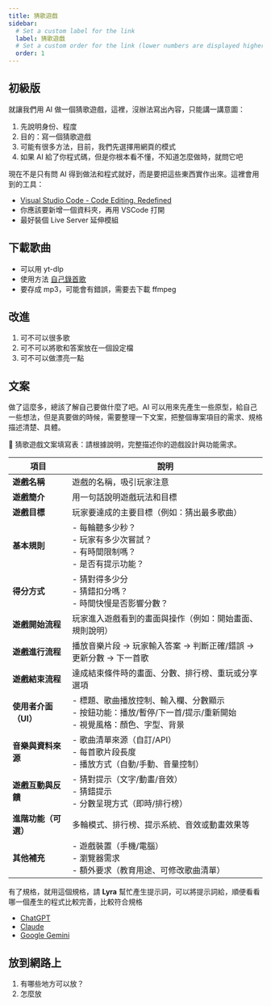 ```yaml
---
title: 猜歌遊戲
sidebar:
  # Set a custom label for the link
  label: 猜歌遊戲
  # Set a custom order for the link (lower numbers are displayed higher up)
  order: 1
---
```


## 初級版

就讓我們用 AI 做一個猜歌遊戲，這裡，沒辦法寫出內容，只能講一講意圖：

1. 先說明身份、程度
2. 目的：寫一個猜歌遊戲
3. 可能有很多方法，目前，我們先選擇用網頁的模式
4. 如果 AI 給了你程式碼，但是你根本看不懂，不知道怎麼做時，就問它吧

現在不是只有問 AI 得到做法和程式就好，而是要把這些東西實作出來。這裡會用到的工具：

- [Visual Studio Code - Code Editing. Redefined](https://code.visualstudio.com/)
- 你應該要新增一個資料夾，再用 VSCode 打開
- 最好裝個 Live Server 延伸模組

## 下載歌曲

- 可以用 yt-dlp
- 使用方法 [自己錄首歌](/misc/recording)
- 要存成 mp3，可能會有錯誤，需要去下載 ffmpeg

## 改進

1. 可不可以很多歌
2. 可不可以將歌和答案放在一個設定檔
3. 可不可以做漂亮一點

## 文案

做了這麼多，總該了解自己要做什麼了吧。AI 可以用來先產生一些原型，給自己一些想法，但是真要做的時候，需要整理一下文案，把整個專案項目的需求、規格描述清楚、具體。


🎵 猜歌遊戲文案填寫表：請根據說明，完整描述你的遊戲設計與功能需求。

| **項目**             | **說明**                                                                                                             |
| -------------------- | -------------------------------------------------------------------------------------------------------------------- |
| **遊戲名稱**         | 遊戲的名稱，吸引玩家注意                                                                                             |
| **遊戲簡介**         | 用一句話說明遊戲玩法和目標                                                                                           |
| **遊戲目標**         | 玩家要達成的主要目標（例如：猜出最多歌曲）                                                                           |
| **基本規則**         | - 每輪聽多少秒？<br>- 玩家有多少次嘗試？<br>- 有時間限制嗎？<br>- 是否有提示功能？                                   |
| **得分方式**         | - 猜對得多少分<br>- 猜錯扣分嗎？<br>- 時間快慢是否影響分數？                                                         |
| **遊戲開始流程**     | 玩家進入遊戲看到的畫面與操作（例如：開始畫面、規則說明）                                                             |
| **遊戲進行流程**     | 播放音樂片段 → 玩家輸入答案 → 判斷正確/錯誤 → 更新分數 → 下一首歌                                                    |
| **遊戲結束流程**     | 達成結束條件時的畫面、分數、排行榜、重玩或分享選項                                                                   |
| **使用者介面（UI）** | - 標題、歌曲播放控制、輸入欄、分數顯示<br>- 按鈕功能：播放/暫停/下一首/提示/重新開始<br>- 視覺風格：顏色、字型、背景 |
| **音樂與資料來源**   | - 歌曲清單來源（自訂/API）<br>- 每首歌片段長度<br>- 播放方式（自動/手動、音量控制）                                  |
| **遊戲互動與反饋**   | - 猜對提示（文字/動畫/音效）<br>- 猜錯提示<br>- 分數呈現方式（即時/排行榜）                                          |
| **進階功能（可選）** | 多輪模式、排行榜、提示系統、音效或動畫效果等                                                                         |
| **其他補充**         | - 遊戲裝置（手機/電腦）<br>- 瀏覽器需求<br>- 額外要求（教育用途、可修改歌曲清單）                                    |

有了規格，就用這個規格，請 **Lyra** 幫忙產生提示詞，可以將提示詞給，順便看看哪一個產生的程式比較完善，比較符合規格

- [ChatGPT](https://chatgpt.com/)
- [Claude](https://claude.ai/new)
- [Google Gemini](https://gemini.google.com/app?hl=zh-TW)

## 放到網路上

1. 有哪些地方可以放？
2. 怎麼放
